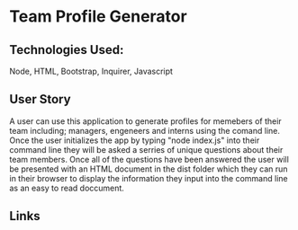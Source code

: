 # Team Profile Generator

## Technologies Used: 
Node, HTML, Bootstrap, Inquirer, Javascript

## User Story
A user can use this application to generate profiles for memebers of their team including; managers, engeneers and interns using the comand line. Once the user initializes the app by typing "node index.js" into their command line they will be asked a serries of unique questions about their team members. Once all of the questions have been answered the user will be presented with an HTML document in the dist folder which they can run in their browser to display the information they input into the command line as an easy to read doccument. 

## Links 



